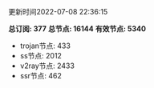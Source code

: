 更新时间2022-07-08 22:36:15

**总订阅: 377**
**总节点: 16144**
**有效节点: 5340**
- trojan节点: 433
- ss节点: 2012
- v2ray节点: 2433
- ssr节点: 462
